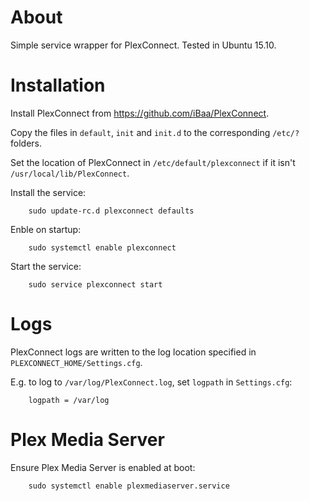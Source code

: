 # About

Simple service wrapper for PlexConnect. Tested in Ubuntu 15.10.

# Installation

Install PlexConnect from https://github.com/iBaa/PlexConnect.

Copy the files in `default`, `init` and `init.d` to the corresponding `/etc/?` folders.

Set the location of PlexConnect in `/etc/default/plexconnect` if it isn't `/usr/local/lib/PlexConnect`.

Install the service:

        sudo update-rc.d plexconnect defaults

Enble on startup:

        sudo systemctl enable plexconnect

Start the service:

        sudo service plexconnect start

# Logs

PlexConnect logs are written to the log location specified in `PLEXCONNECT_HOME/Settings.cfg`.

E.g. to log to `/var/log/PlexConnect.log`, set `logpath` in `Settings.cfg`:

        logpath = /var/log

# Plex Media Server

Ensure Plex Media Server is enabled at boot:

        sudo systemctl enable plexmediaserver.service

